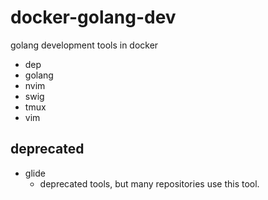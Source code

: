 # docker-golang-dev
golang development tools in docker

* dep
* golang
* nvim
* swig
* tmux
* vim

## deprecated

* glide
  * deprecated tools, but many repositories use this tool.

